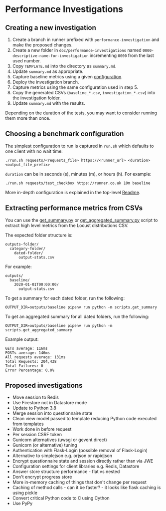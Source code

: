 # Performance Investigations

## Creating a new investigation

1. Create a branch in runner prefixed with `performance-investigation` and make the proposed changes.
1. Create a new folder in `doc/performance-investigations` named `0000-descriptive-name-for-investigation` incrementing `0000` from the last used number.
1. Copy `TEMPLATE.md` into the directory as `summary.md`.
1. Update `summary.md` as appropriate.
1. Capture baseline metrics using a given [configuration](#choosing-a-benchmark-configuration).
1. Deploy the investigation branch.
1. Capture metrics using the same configuration used in step 5.
1. Copy the generated CSVs (`baseline_*.csv`, `investigation_*.csv`) into the investigation folder.
1. Update `summary.md` with the results.

Depending on the duration of the tests, you may want to consider running them more than once.

## Choosing a benchmark configuration

The simplest configuration to run is captured in `run.sh` which defaults to one client with no wait time:

```
./run.sh requests/<requests_file> https://<runner_url> <duration> <output_file_prefix>
```

`duration` can be in seconds (s), minutes (m), or hours (h). For example:

```
./run.sh requests/test_checkbox https://runner.co.uk 10m baseline
```

More in-depth configuration is explained in the top-level [Readme](/README.md).

## Extracting performance metrics from CSVs

You can use the [get_summary.py](/scripts/get_summary.py) or [get_aggregated_summary.py](/scripts/get_aggregated_summary.py) script to extract high level metrics from the Locust distributions CSV.

The expected folder structure is:
```
outputs-folder/
  category-folder/
    dated-folder/
      output-stats.csv
```
For example:
```
outputs/
  baseline/
    2020-01-01T00:00:00/
      output-stats.csv
```

To get a summary for each dated folder, run the following:
```
OUTPUT_DIR=outputs/baseline pipenv run python -m scripts.get_summary 
```

To get an aggregated summary for all dated folders, run the following:
```
OUTPUT_DIR=outputs/baseline pipenv run python -m scripts.get_aggregated_summary
```


Example output:

```
GETs average: 116ms
POSTs average: 146ms
All requests average: 131ms
Total Requests: 204,438
Total Failures: 0
Error Percentage: 0.0%
```

## Proposed investigations

- Move session to Redis
- Use Firestore not in Datastore mode
- Update to Python 3.8
- Merge session into questionnaire state
- Clean view model passed to template reducing Python code executed from templates
- Work done in before request
- Per session CSRF token
- Gunicorn alternatives (uwsgi or gevent direct)
- Gunicorn (or alternative) tuning
- Authentication with Flask-Login (possible removal of Flask-Login)
- Alternative to simplejson e.g. orjson or rapidjson
- Encrypt questionnaire state and session directly rather than via JWE
- Configuration settings for client libraries e.g. Redis, Datastore
- Answer store structure performance - flat vs nested
- Don't encrypt progress store
- More in-memory caching of things that don't change per request
- Caching of method calls - can it be faster? - it looks like flask caching is using pickle
- Convert critical Python code to C using Cython
- Use PyPy
